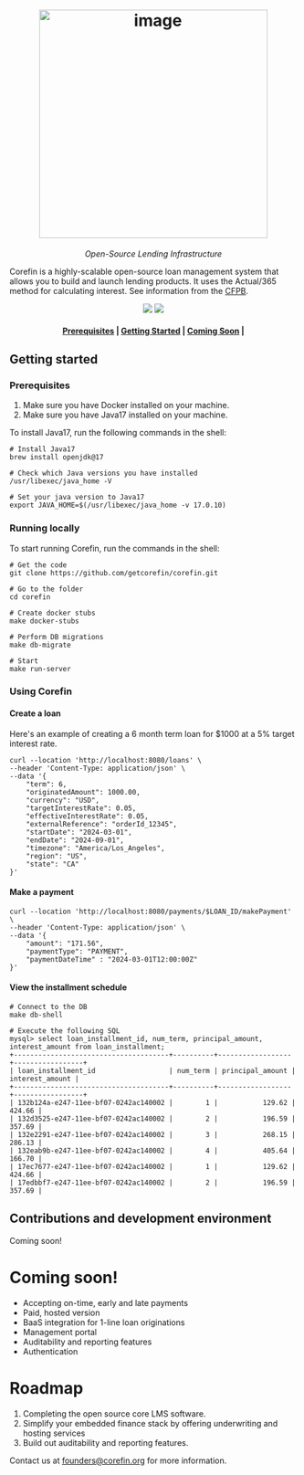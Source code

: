 <h1 align="center">
  <img style="vertical-align:middle" alt="image" width="400"
  src="./docs/imgs/logo.png">
</h1>
<p align="center">
  <i>Open-Source Lending Infrastructure</i>
</p>


Corefin is a highly-scalable open-source loan management system that allows you to build and launch lending products. It uses the Actual/365 method for calculating interest. See information from the
[CFPB](https://www.consumerfinance.gov/rules-policy/regulations/1030/7/).

<p align="center">
   <a href="(https://github.com/getcorefin/corefin/blob/main/LICENSE"><img src="https://img.shields.io/badge/License-MIT-yellow.svg"></a>
   <a href="https://www.ycombinator.com"><img src="https://img.shields.io/badge/Backed%20by-Y%20Combinator-%23f26625"></a>
</p>


<h4 align="center">
    <p>
        <a href="#prerequisites">Prerequisites</a> |
        <a href="#getting-started">Getting Started</a> |
        <a href="#coming-soon">Coming Soon</a> |
    <p>
</h4>


## Getting started

### Prerequisites
1. Make sure you have Docker installed on your machine.
2. Make sure you have Java17 installed on your machine.

To install Java17, run the following commands in the shell:

```
# Install Java17
brew install openjdk@17

# Check which Java versions you have installed
/usr/libexec/java_home -V

# Set your java version to Java17
export JAVA_HOME=$(/usr/libexec/java_home -v 17.0.10)
```

### Running locally
To start running Corefin, run the commands in the shell:
```
# Get the code
git clone https://github.com/getcorefin/corefin.git

# Go to the folder
cd corefin

# Create docker stubs
make docker-stubs

# Perform DB migrations
make db-migrate

# Start
make run-server
```

### Using Corefin

#### Create a loan
Here's an example of creating a 6 month term loan for $1000 at a 5% target interest rate.
```
curl --location 'http://localhost:8080/loans' \
--header 'Content-Type: application/json' \
--data '{
    "term": 6,
    "originatedAmount": 1000.00,
    "currency": "USD",
    "targetInterestRate": 0.05,
    "effectiveInterestRate": 0.05,
    "externalReference": "orderId_12345",
    "startDate": "2024-03-01",
    "endDate": "2024-09-01",
    "timezone": "America/Los_Angeles",
    "region": "US",
    "state": "CA"
}'
```

#### Make a payment
```
curl --location 'http://localhost:8080/payments/$LOAN_ID/makePayment' \
--header 'Content-Type: application/json' \
--data '{
    "amount": "171.56",
    "paymentType": "PAYMENT",
    "paymentDateTime" : "2024-03-01T12:00:00Z"
}'
```

#### View the installment schedule
```
# Connect to the DB
make db-shell

# Execute the following SQL
mysql> select loan_installment_id, num_term, principal_amount, interest_amount from loan_installment;
+--------------------------------------+----------+------------------+-----------------+
| loan_installment_id                  | num_term | principal_amount | interest_amount |
+--------------------------------------+----------+------------------+-----------------+
| 132b124a-e247-11ee-bf07-0242ac140002 |        1 |           129.62 |          424.66 |
| 132d3525-e247-11ee-bf07-0242ac140002 |        2 |           196.59 |          357.69 |
| 132e2291-e247-11ee-bf07-0242ac140002 |        3 |           268.15 |          286.13 |
| 132eab9b-e247-11ee-bf07-0242ac140002 |        4 |           405.64 |          166.70 |
| 17ec7677-e247-11ee-bf07-0242ac140002 |        1 |           129.62 |          424.66 |
| 17edbbf7-e247-11ee-bf07-0242ac140002 |        2 |           196.59 |          357.69 |
```

## Contributions and development environment
Coming soon!

# Coming soon!
- Accepting on-time, early and late payments
- Paid, hosted version
- BaaS integration for 1-line loan originations
- Management portal
- Auditability and reporting features
- Authentication

# Roadmap
1. Completing the open source core LMS software.
2. Simplify your embedded finance stack by offering underwriting and hosting services
3. Build out auditability and reporting features.

Contact us at founders@corefin.org for more information.
